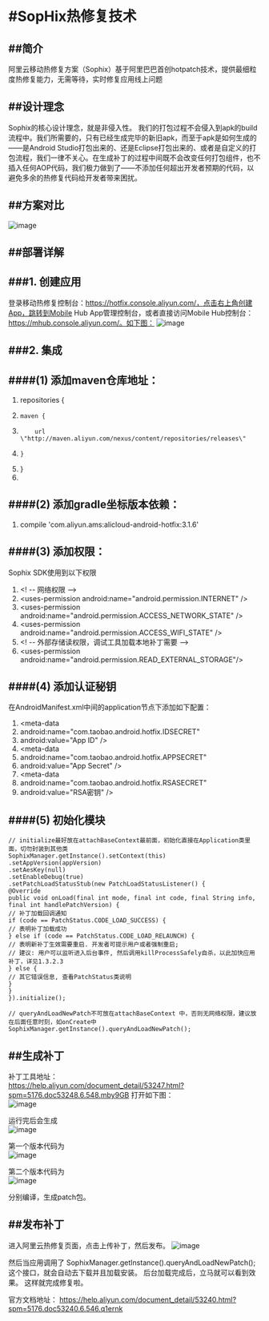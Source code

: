 #SopHix热修复技术
==========



##简介
----------
阿里云移动热修复方案（Sophix）基于阿里巴巴首创hotpatch技术，提供最细粒度热修复能力，无需等待，实时修复应用线上问题


##设计理念
----------
Sophix的核心设计理念，就是非侵入性。
我们的打包过程不会侵入到apk的build流程中。我们所需要的，只有已经生成完毕的新旧apk，而至于apk是如何生成的——是Android Studio打包出来的、还是Eclipse打包出来的、或者是自定义的打包流程，我们一律不关心。在生成补丁的过程中间既不会改变任何打包组件，也不插入任何AOP代码，我们极力做到了——不添加任何超出开发者预期的代码，以避免多余的热修复代码给开发者带来困扰。


##方案对比
----------
![image](https://github.com/kuang511111/SophixTest/raw/master/Sophix/pic/duibi.png)



##部署详解
----------

###1.	创建应用
----------
登录移动热修复控制台：https://hotfix.console.aliyun.com/，点击右上角创建App，跳转到Mobile Hub App管理控制台，或者直接访问Mobile Hub控制台：https://mhub.console.aliyun.com/。如下图：
![image](https://github.com/kuang511111/SophixTest/raw/master/Sophix/pic/chuanjianapp.png)

###2.	集成
----------

####(1)	添加maven仓库地址：
----------
1.	repositories {
2.	   maven {
3.	       url \"http://maven.aliyun.com/nexus/content/repositories/releases\"
4.	   }
5.	}
6.
####(2)	添加gradle坐标版本依赖：
----------
1.	compile \'com.aliyun.ams:alicloud-android-hotfix:3.1.6\'

####(3)	添加权限：
----------
Sophix SDK使用到以下权限
1.	\<! -- 网络权限 --\>
2.	\<uses-permission android:name=\"android.permission.INTERNET\" /\>
3.	\<uses-permission android:name=\"android.permission.ACCESS_NETWORK_STATE\" /\>
4.	\<uses-permission android:name=\"android.permission.ACCESS_WIFI_STATE\" /\>
5.	\<! -- 外部存储读权限，调试工具加载本地补丁需要 --\>
6.	\<uses-permission android:name=\"android.permission.READ_EXTERNAL_STORAGE\"/\>

####(4)	添加认证秘钥
----------
在AndroidManifest.xml中间的application节点下添加如下配置：
1.	\<meta-data
2.	android:name=\"com.taobao.android.hotfix.IDSECRET\"
3.	android:value=\"App ID\" /\>
4.	\<meta-data
5.	android:name=\"com.taobao.android.hotfix.APPSECRET\"
6.	android:value=\"App Secret\" /\>
7.	\<meta-data
8.	android:name=\"com.taobao.android.hotfix.RSASECRET\"
9.	android:value=\"RSA密钥\" /\>

####(5)	初始化模块
----------
	// initialize最好放在attachBaseContext最前面，初始化直接在Application类里面，切勿封装到其他类
	SophixManager.getInstance().setContext(this)
	.setAppVersion(appVersion)
	.setAesKey(null)
	.setEnableDebug(true)
	.setPatchLoadStatusStub(new PatchLoadStatusListener() {
	@Override
	public void onLoad(final int mode, final int code, final String info, final int handlePatchVersion) {
	// 补丁加载回调通知
	if (code == PatchStatus.CODE_LOAD_SUCCESS) {
	// 表明补丁加载成功
	} else if (code == PatchStatus.CODE_LOAD_RELAUNCH) {
	// 表明新补丁生效需要重启. 开发者可提示用户或者强制重启;
	// 建议: 用户可以监听进入后台事件, 然后调用killProcessSafely自杀，以此加快应用补丁，详见1.3.2.3
	} else {
	// 其它错误信息, 查看PatchStatus类说明
	}
	}
	}).initialize();

	// queryAndLoadNewPatch不可放在attachBaseContext 中，否则无网络权限，建议放在后面任意时刻，如onCreate中
	SophixManager.getInstance().queryAndLoadNewPatch();



##生成补丁
----------
补丁工具地址：<br/>
https://help.aliyun.com/document_detail/53247.html?spm=5176.doc53248.6.548.mby9GB
打开如下图：<br/>
![image](https://github.com/kuang511111/SophixTest/raw/master/Sophix/pic/duibi.png)

运行完后会生成<br/>
![image](https://github.com/kuang511111/SophixTest/raw/master/Sophix/pic/patchbao.png)

第一个版本代码为<br/>
![image](https://github.com/kuang511111/SophixTest/raw/master/Sophix/pic/daima1.png)

第二个版本代码为<br/>
![image](https://github.com/kuang511111/SophixTest/raw/master/Sophix/pic/daima2.png)

分别编译，生成patch包。


##发布补丁
----------
进入阿里云热修复页面，点击上传补丁，然后发布。
![image](https://github.com/kuang511111/SophixTest/raw/master/Sophix/pic/fabuding.png)


然后当应用调用了
SophixManager.getInstance().queryAndLoadNewPatch();
这个接口，就会自动去下载并且加载安装。
后台加载完成后，立马就可以看到效果。
这样就完成修复啦。


官方文档地址：
https://help.aliyun.com/document_detail/53240.html?spm=5176.doc53240.6.546.q1ernk



